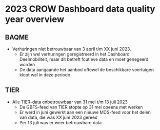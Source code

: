 # 2023 CROW Dashboard data quality year overview

## BAQME

- Verhuringen niet betrouwbaar van 3 april t/m XX juni 2023.
  - Er zijn wel verhuringen geregistreerd in het Dashboard Deelmobiliteit, maar dit betreft foutieve data en moet genegeerd worden
  - De data aangaande het aanbod oftewel de beschikbare voertuigen klopt wel in deze periode

## TIER

- Alle TIER-data onbetrouwbaar van 31 mei t/m 13 juli 2023
  - De GBFS-feed van TIER stopte op 31 mei opeens met werken
  - Er werd in juni gewerkt aan een nieuwe MDS-feed voor het delen van data, die was XX juni 2023 gereed
  - Per 13 juli was er weer betrouwbare data
